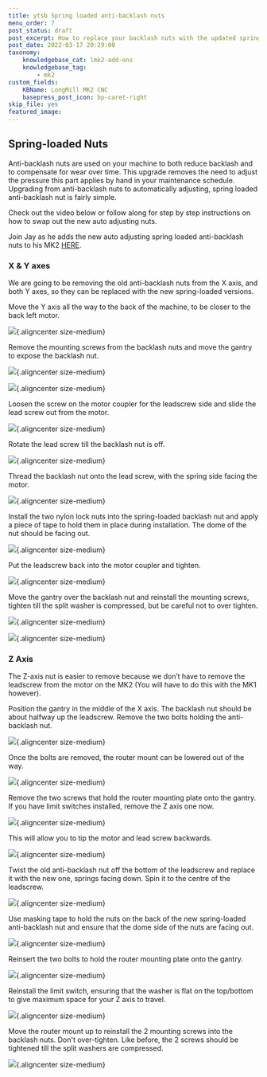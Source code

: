 ```yaml
---
title: ytsb Spring loaded anti-backlash nuts
menu_order: 7
post_status: draft
post_excerpt: How to replace your backlash nuts with the updated spring loaded anti-backlash nuts.
post_date: 2022-03-17 20:29:00
taxonomy:
    knowledgebase_cat: lmk2-add-ons
    knowledgebase_tag:
        - mk2
custom_fields:
    KBName: LongMill MK2 CNC
    basepress_post_icon: bp-caret-right
skip_file: yes
featured_image: 
---
```

## Spring-loaded Nuts

Anti-backlash nuts are used on your machine to both reduce backlash and to compensate for wear over time. This upgrade removes the need to adjust the pressure this part applies by hand in your maintenance schedule. Upgrading from anti-backlash nuts to automatically adjusting, spring loaded anti-backlash nut is fairly simple. 

Check out the video below or follow along for step by step instructions on how to swap out the new auto adjusting nuts.

Join Jay as he adds the new auto adjusting spring loaded anti-backlash nuts to his MK2 [HERE](https://www.youtube.com/watch?v=1Cl_ykfQgqQ).

### X & Y axes

We are going to be removing the old anti-backlash nuts from the X axis, and both Y axes, so they can be replaced with the new spring-loaded versions.

Move the Y axis all the way to the back of the machine, to be closer to the back left motor.

![](/_images/_lmmk2/_addons/lmk2_spring_loaded_antibacklash1.jpg){.aligncenter size-medium}

Remove the mounting screws from the backlash nuts and move the gantry to expose the backlash nut.

![](/_images/_lmmk2/_addons/lmk2_spring_loaded_antibacklash2.jpg){.aligncenter size-medium}

![](/_images/_lmmk2/_addons/lmk2_spring_loaded_antibacklash3.jpg){.aligncenter size-medium}

Loosen the screw on the motor coupler for the leadscrew side and slide the lead screw out from the motor.

![](/_images/_lmmk2/_addons/lmk2_spring_loaded_antibacklash4.jpg){.aligncenter size-medium}

Rotate the lead screw till the backlash nut is off.

![](/_images/_lmmk2/_addons/lmk2_spring_loaded_antibacklash5.jpg){.aligncenter size-medium}

Thread the backlash nut onto the lead screw, with the spring side facing the motor.

![](/_images/_lmmk2/_addons/lmk2_spring_loaded_antibacklash6.jpg){.aligncenter size-medium}

Install the two nylon lock nuts into the spring-loaded backlash nut and apply a piece of tape to hold them in place during installation. The dome of the nut should be facing out.

![](/_images/_lmmk2/_addons/lmk2_spring_loaded_antibacklash7.jpg){.aligncenter size-medium}

Put the leadscrew back into the motor coupler and tighten.

![](/_images/_lmmk2/_addons/lmk2_spring_loaded_antibacklash8.jpg){.aligncenter size-medium}

Move the gantry over the backlash nut and reinstall the mounting screws, tighten till the split washer is compressed, but be careful not to over tighten.

![](/_images/_lmmk2/_addons/lmk2_spring_loaded_antibacklash9.jpg){.aligncenter size-medium}

![](/_images/_lmmk2/_addons/lmk2_spring_loaded_antibacklash10.jpg){.aligncenter size-medium}

### Z Axis

The Z-axis nut is easier to remove because we don’t have to remove the leadscrew from the motor on the MK2 (You will have to do this with the MK1 however).

Position the gantry in the middle of the X axis. The backlash nut should be about halfway up the leadscrew. Remove the two bolts holding the anti-backlash nut.

![](/_images/_lmmk2/_addons/lmk2_spring_loaded_antibacklash18.jpg){.aligncenter size-medium}

Once the bolts are removed, the router mount can be lowered out of the way.

![](/_images/_lmmk2/_addons/lmk2_spring_loaded_antibacklash19.jpg){.aligncenter size-medium}

Remove the two screws that hold the router mounting plate onto the gantry. If you have limit switches installed, remove the Z axis one now.

![](/_images/_lmmk2/_addons/lmk2_spring_loaded_antibacklash17.jpg){.aligncenter size-medium}

This will allow you to tip the motor and lead screw backwards.

![](/_images/_lmmk2/_addons/lmk2_spring_loaded_antibacklash15.jpg){.aligncenter size-medium}

Twist the old anti-backlash nut off the bottom of the leadscrew and replace it with the new one, springs facing down. Spin it to the centre of the leadscrew.

![](/_images/_lmmk2/_addons/lmk2_spring_loaded_antibacklash16.jpg){.aligncenter size-medium}

Use masking tape to hold the nuts on the back of the new spring-loaded anti-backlash nut and ensure that the dome side of the nuts are facing out.

![](/_images/_lmmk2/_addons/lmk2_spring_loaded_antibacklash12.jpg){.aligncenter size-medium}

Reinsert the two bolts to hold the router mounting plate onto the gantry.

![](/_images/_lmmk2/_addons/lmk2_spring_loaded_antibacklash14.jpg){.aligncenter size-medium}

Reinstall the limit switch, ensuring that the washer is flat on the top/bottom to give maximum space for your Z axis to travel.

![](/_images/_lmmk2/_addons/lmk2_spring_loaded_antibacklash13.jpg){.aligncenter size-medium}

Move the router mount up to reinstall the 2 mounting screws into the backlash nuts. Don't over-tighten. Like before, the 2 screws should be tightened till the split washers are compressed.

![](/_images/_lmmk2/_addons/lmk2_spring_loaded_antibacklash11.jpg){.aligncenter size-medium}
